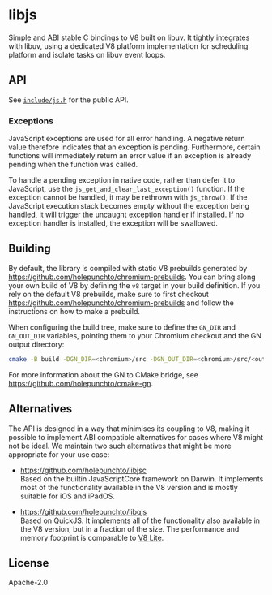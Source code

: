 # libjs

Simple and ABI stable C bindings to V8 built on libuv. It tightly integrates with libuv, using a dedicated V8 platform implementation for scheduling platform and isolate tasks on libuv event loops.

## API

See [`include/js.h`](include/js.h) for the public API.

### Exceptions

JavaScript exceptions are used for all error handling. A negative return value therefore indicates that an exception is pending. Furthermore, certain functions will immediately return an error value if an exception is already pending when the function was called.

To handle a pending exception in native code, rather than defer it to JavaScript, use the `js_get_and_clear_last_exception()` function. If the exception cannot be handled, it may be rethrown with `js_throw()`. If the JavaScript execution stack becomes empty without the exception being handled, it will trigger the uncaught exception handler if installed. If no exception handler is installed, the exception will be swallowed.

## Building

By default, the library is compiled with static V8 prebuilds generated by <https://github.com/holepunchto/chromium-prebuilds>. You can bring along your own build of V8 by defining the `v8` target in your build definition. If you rely on the default V8 prebuilds, make sure to first checkout <https://github.com/holepunchto/chromium-prebuilds> and follow the instructions on how to make a prebuild.

When configuring the build tree, make sure to define the `GN_DIR` and `GN_OUT_DIR` variables, pointing them to your Chromium checkout and the GN output directory:

```sh
cmake -B build -DGN_DIR=<chromium>/src -DGN_OUT_DIR=<chromium>/src/<out>
```

For more information about the GN to CMake bridge, see <https://github.com/holepunchto/cmake-gn>.

## Alternatives

The API is designed in a way that minimises its coupling to V8, making it possible to implement ABI compatible alternatives for cases where V8 might not be ideal. We maintain two such alternatives that might be more appropriate for your use case:

- <https://github.com/holepunchto/libjsc>  
  Based on the builtin JavaScriptCore framework on Darwin. It implements most of the functionality available in the V8 version and is mostly suitable for iOS and iPadOS.

- <https://github.com/holepunchto/libqjs>  
  Based on QuickJS. It implements all of the functionality also available in the V8 version, but in a fraction of the size. The performance and memory footprint is comparable to [V8 Lite](https://v8.dev/blog/v8-lite).

## License

Apache-2.0
